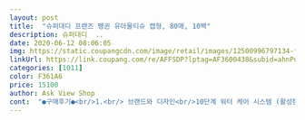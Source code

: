 ```yaml
---
layout: post 
title:  "슈퍼대디 프랜즈 펭귄 유아물티슈 캡형, 80매, 10팩" 
description: 슈퍼대디  ..
date: 2020-06-12 08:06:05 
img: https://static.coupangcdn.com/image/retail/images/12500996797134-f9004de1-5031-4145-b57e-20a04112ef59.jpg 
linkUrl: https://link.coupang.com/re/AFFSDP?lptag=AF3600438&subid=ahnPublicAsk&pageKey=8307994&itemId=40304154&vendorItemId=3061005220&traceid=V0-113-a29ccaf08a6e20eb 
categories: [1011] 
color: F361A6 
price: 15100 
author: Ask View Shop 
cont:  "●구매후기●<br/>1.<br/> 브랜드와 디자인<br/>10단계 워터 케어 시스템 (활성탄 불순물 제거에서부터 2차 적외선 살균과정까지)으로 닦을수록 안심되는<br/>2.<br/> 배송과 가격<br/>3.<br/> 두께<br/>4.<br/> 향과 성분<br/>PH발란스를 유지하는 부드러운 물티슈랍니다.<br/><br/>가격이 변함없다면 다쓰고 또 구매할 의사 있습니다^^<br/>가격이나 품질면에서 정말 괜찮은것 같아서 슈퍼대디를<br/>가끔 깜빡할때가 있어서 불안할때가 있는데 배송 굉장히 빨라요 다른데서 구입했을때도 빨리오는 편이었지만 쿠팡 로켓베송이 최고인듯!! 평일 오후에 주문해도 다음날 받을수있는 배송 이건 쿠팡이라서 가능한듯해요<br/>공신력 있는 기관을 통해 한번 더 검증을 거쳐서<br/>귀여운 디자인이 있는데 프렌즈펭귄 디자인은 귀엽고<br/>귀여운펭귄물티슈!!디자인부터 남다른 물티슈같아요 요새 펭하펭하 대세이다보니<br/>그리고 , 마시는 물보다 더 꼼꼼하게 관리한다는<br/>그리고 가격도 품질에 비하면 정말 저렴한편이에요<br/>그전에 다 사용할듯합니다 〰️<br/>근데 두께가 딱 좋아요!! 엄청 두껍지 않으면서 도톰한게<br/>깜찍한 느낌이 들어요 아이들도 좋아하네요<br/>너무 많지도 않고 적지도 않은 적당함이있어서 잘 닦이네요<br/>너무 진한건 다른향과 섞이면 역하더라구요 인위적으로 향을 낸것같아 거부감이 드는데 슈퍼대디제품은 어떤 물티슈를 써도 다 은은한 타입인것 같아요<br/>다양하게 사용하기에 최적의 물티슈에요<br/>다음번에는 하이클래스 라인도 구매해서 비교해보고싶네요❤️<br/>더 비싼 물티슈도 써봤는데 슈퍼대디보다 크게 더 좋은지 못느끼겠더라구요 가성비가 아니라 물티슈 자체가 좋아요!<br/>도톰한 두께의 평량과 올록볼록한 엠보가 적절한 조화를<br/>만들어지는 물티슈라 믿고 구입했어요<br/>물티슈 좋아요! 동급 두께로 비교해보면 훨씬 도톰해요<br/>물티슈 한장을 똑 뽑아봤더니 엠보싱소재네요 두번 감동했어요^^ 사이즈도 딱좋아요<br/>물티슈또한 약산성을 사용해주는게 좋아요<br/>물티슈를 고를때 중요한 것중에 하나가<br/>보기쉽게 정리되어있어서 원하는 스타일을 선택하기가<br/>보습원료가 함유되어 피부에 수분을 공급해준다고해요<br/>사랑스러운 물티슈랍니다 ‘◡’<br/>사실 물티슈는 한박스, 두박스 구입해 놓아도, 누가 다썼어?<br/>생산되어 믿고 사용할 수 있어요 ٩(౪٩)三<br/>성분은 물을 10번걸러서 깨끗한 초정수만을 사용한다고 되어있어 믿고 구입했는데 사실 보지않는 이상 잘 알수가 없잖아요 저희애가 여자아기고 피부가 예민한 편이라 쓰다보면 느낄수 있는데 발진도 없고 가려워하지도 않아서 순하게 잘 만들어진 제품이에요 피부 어디를 닦아도 빨갛게 부어오르거나 이상증상이 있었던적이 없어서 늘 안심하고 사용하고 있네요<br/>소비자가 알아보기 마련이라 사용해보니 괜찮아서 구입을 하게 됐네요<br/>슈퍼대디 물티슈는 PH 4.<br/>4이기 때문에<br/>슈퍼대디 물티슈는 프랜즈, 하이클래스, 미피라인이 있는데,<br/>슈퍼대디 제품군이 굉장히 많은데 두께와 원단 성분 등<br/>슈퍼대디 프랜즈가 더 귀여워졌네요!<br/>슈퍼대디는 내부의 철저한 검수는 물론이고<br/>쏙쏙 한장씩 아주 잘 뽑혀서 합격이네요 ꔛ<br/>아기피부며 사람피부가 가장 좋아한다는 약산성.<br/><br/>아이 둘을 키우다보니 물티슈도 진짜금방금방 쓰거든요 그렇다고 아무거나 쓸순없죠.<br/>.<br/>소재,재질도 안따질수없더라구요.<br/>.<br/>막내아이는 이제곧 백일되는 아가다 보니 엉덩이를 수시로닦여야해서 소중히는 소중히♡ 아이들 쓰는거라 향나는 소재는 몬가 불안한데.<br/>.<br/>다행히 이제품은 향도 무향입니다.<br/> 그리고 물기도 비교를 안할순없는데요 물기정도는 적셔는있으나 뚝뚝떨어지거나 물을짜내도 나오지않을정도 물기 입니다.<br/><br/>아이 키우시는 육아맘들 걱정없이 써보셔도 겐찮을것같아요!1팩에 80매정도면 기본은되죠 가격대비 가성비좋은제품 이네요<br/>아이를 키우면서 참 여러종류의 물티슈를 많이 사용했는데<br/>아이제품은 항상 떨어지지 않게 구비를 해두는 편인데도<br/>아이한테 순한물티슈라 매번 이제품만 찾게되는것 같아요<br/>아주 쉽더라구요<br/>안써본 사람은 있어도 한번써보면 계속 쓰게되는 슈퍼대디 물티슈<br/>애기키우시는 분들 추천해드려요<br/>엉덩이 닦을때도 부드럽고 물기도<br/>엠보싱이 빵빵합니다 그렇기때문에 더 부드럽고 두께가 있어요 아이 엉덩이 닦는것도 있지만 입주변이나 손 등 아주 다양하게 물티슈를 쓸때가 많아서 막 쓰게 되는데 너무 두꺼우면 좀 아깝다는 생각도 들더라구요<br/>요즘은 화장품이며 샴푸 모두 약산성이 대세잖아요.<br/><br/>유통기한이 제조일로부터 1년이지만,<br/>육아용품 안전브랜드 대상5년 연속으로 수상한곳에서<br/>이뤄서 부드러움과 프리미엄급 사용감을 극대화했어요 : )<br/>이번에는 프렌즈펭귄으로 한번 구입해봤네요<br/>이전에 쓰던제품은 물기가 너무많아서 닦는건지.<br/>.<br/>물을 묻히는건지 싶었거든요<br/>입아프게 얘기해봐도 한번 써보는게 제일이죠<br/>저희집 아기물티슈는 슈퍼대디만 써요<br/>접착제 없이 섬유 원사로만 이뤄진 스펀레이스 원단 제조 공법으로<br/>정말 깨끗해지는 것도 좋지만, 촉촉함까지 ! 〰️<br/>제품마다 심플한 디자인, 캐릭터 콜라보로 해서<br/>주변 애기엄마들 평판도 좋고 한번만 써봐도 좋은제품은<br/>지금까지는 미피라인과 프랜즈 라인만 사용해봤어요 !<br/>참고하실분들은 참고하시길!!!<br/>쿠팡에서 와우회원으로 구입하면 더 싸게 구입가능하다는점<br/>펭귄이 유독 눈에띄더라구요 ^^ 일단 쿠팡은 쏜살같은배송이 너무좋습니다 그래서 이젠 무조건 쿠팡이됐어요!! 상품받자마자 뜯어봣는데 착한가격에 캡형인 물티슈 드물져<br/>평량은 55로 되어있는데 60이랑 비교해도 손색없네요 ε<br/>피부가 예민한 아이는 아무거나 잘 못쓰는데 순한 물티슈 찾으시는 분들은 꼭 한번 구입해보시면 좋을것 같아요<br/>한두번 접어서 닦아도 될정도의 두께라 좋아요<br/>한번 접한뒤로는 여기 물티슈만 써요!<br/>한장한장 잘 뽑히는지 확인하는건데<br/>할정도로 소비량이 많기때문에 !<br/>향이 너무 진한건 선호하지 않는데 날듯말듯 은은한 느낌이라 괜찮아요<br/>황금사과를 품어서 오래도록 지속되는 보습감을 선사해주는 귀여운 펭귄 물티슈!<br/>" 
---
```

